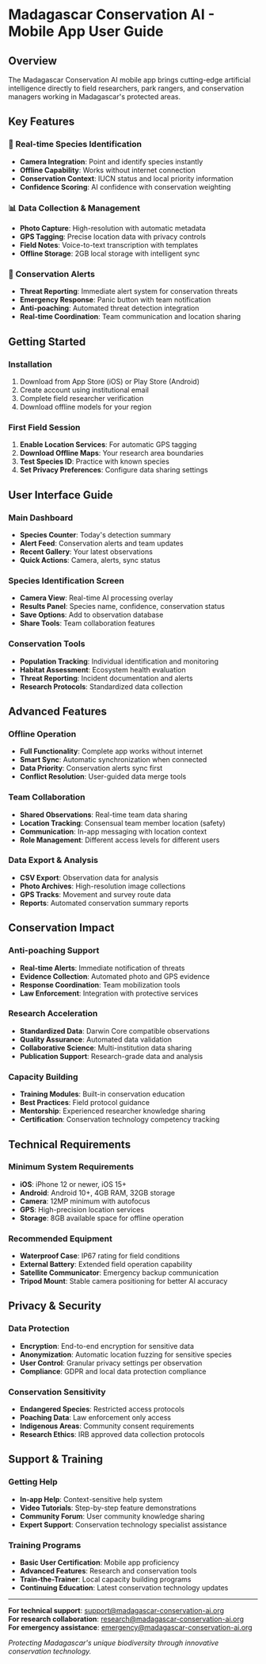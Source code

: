 
# Madagascar Conservation AI - Mobile App User Guide

## Overview
The Madagascar Conservation AI mobile app brings cutting-edge artificial intelligence directly to field researchers, park rangers, and conservation managers working in Madagascar's protected areas.

## Key Features

### 🦅 Real-time Species Identification
- **Camera Integration**: Point and identify species instantly
- **Offline Capability**: Works without internet connection
- **Conservation Context**: IUCN status and local priority information
- **Confidence Scoring**: AI confidence with conservation weighting

### 📊 Data Collection & Management
- **Photo Capture**: High-resolution with automatic metadata
- **GPS Tagging**: Precise location data with privacy controls
- **Field Notes**: Voice-to-text transcription with templates
- **Offline Storage**: 2GB local storage with intelligent sync

### 🚨 Conservation Alerts
- **Threat Reporting**: Immediate alert system for conservation threats
- **Emergency Response**: Panic button with team notification
- **Anti-poaching**: Automated threat detection integration
- **Real-time Coordination**: Team communication and location sharing

## Getting Started

### Installation
1. Download from App Store (iOS) or Play Store (Android)
2. Create account using institutional email
3. Complete field researcher verification
4. Download offline models for your region

### First Field Session
1. **Enable Location Services**: For automatic GPS tagging
2. **Download Offline Maps**: Your research area boundaries
3. **Test Species ID**: Practice with known species
4. **Set Privacy Preferences**: Configure data sharing settings

## User Interface Guide

### Main Dashboard
- **Species Counter**: Today's detection summary
- **Alert Feed**: Conservation alerts and team updates
- **Recent Gallery**: Your latest observations
- **Quick Actions**: Camera, alerts, sync status

### Species Identification Screen
- **Camera View**: Real-time AI processing overlay
- **Results Panel**: Species name, confidence, conservation status
- **Save Options**: Add to observation database
- **Share Tools**: Team collaboration features

### Conservation Tools
- **Population Tracking**: Individual identification and monitoring
- **Habitat Assessment**: Ecosystem health evaluation
- **Threat Reporting**: Incident documentation and alerts
- **Research Protocols**: Standardized data collection

## Advanced Features

### Offline Operation
- **Full Functionality**: Complete app works without internet
- **Smart Sync**: Automatic synchronization when connected
- **Data Priority**: Conservation alerts sync first
- **Conflict Resolution**: User-guided data merge tools

### Team Collaboration
- **Shared Observations**: Real-time team data sharing
- **Location Tracking**: Consensual team member location (safety)
- **Communication**: In-app messaging with location context
- **Role Management**: Different access levels for different users

### Data Export & Analysis
- **CSV Export**: Observation data for analysis
- **Photo Archives**: High-resolution image collections
- **GPS Tracks**: Movement and survey route data
- **Reports**: Automated conservation summary reports

## Conservation Impact

### Anti-poaching Support
- **Real-time Alerts**: Immediate notification of threats
- **Evidence Collection**: Automated photo and GPS evidence
- **Response Coordination**: Team mobilization tools
- **Law Enforcement**: Integration with protective services

### Research Acceleration
- **Standardized Data**: Darwin Core compatible observations
- **Quality Assurance**: Automated data validation
- **Collaborative Science**: Multi-institution data sharing
- **Publication Support**: Research-grade data and analysis

### Capacity Building
- **Training Modules**: Built-in conservation education
- **Best Practices**: Field protocol guidance
- **Mentorship**: Experienced researcher knowledge sharing
- **Certification**: Conservation technology competency tracking

## Technical Requirements

### Minimum System Requirements
- **iOS**: iPhone 12 or newer, iOS 15+
- **Android**: Android 10+, 4GB RAM, 32GB storage
- **Camera**: 12MP minimum with autofocus
- **GPS**: High-precision location services
- **Storage**: 8GB available space for offline operation

### Recommended Equipment
- **Waterproof Case**: IP67 rating for field conditions
- **External Battery**: Extended field operation capability
- **Satellite Communicator**: Emergency backup communication
- **Tripod Mount**: Stable camera positioning for better AI accuracy

## Privacy & Security

### Data Protection
- **Encryption**: End-to-end encryption for sensitive data
- **Anonymization**: Automatic location fuzzing for sensitive species
- **User Control**: Granular privacy settings per observation
- **Compliance**: GDPR and local data protection compliance

### Conservation Sensitivity
- **Endangered Species**: Restricted access protocols
- **Poaching Data**: Law enforcement only access
- **Indigenous Areas**: Community consent requirements
- **Research Ethics**: IRB approved data collection protocols

## Support & Training

### Getting Help
- **In-app Help**: Context-sensitive help system
- **Video Tutorials**: Step-by-step feature demonstrations
- **Community Forum**: User community knowledge sharing
- **Expert Support**: Conservation technology specialist assistance

### Training Programs
- **Basic User Certification**: Mobile app proficiency
- **Advanced Features**: Research and conservation tools
- **Train-the-Trainer**: Local capacity building programs
- **Continuing Education**: Latest conservation technology updates

---

**For technical support**: support@madagascar-conservation-ai.org  
**For research collaboration**: research@madagascar-conservation-ai.org  
**For emergency assistance**: emergency@madagascar-conservation-ai.org

*Protecting Madagascar's unique biodiversity through innovative conservation technology.*
